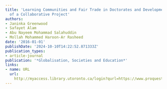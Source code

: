 ```yaml
---
title: 'Learning Communities and Fair Trade in Doctorates and Development: Report
  of a Collaborative Project'
authors:
- Janinka Greenwood
- Safayet Alam
- Abu Nayeem Mohammad Salahuddin
- Mollah Mohammed Haroon-Ar Rasheed
date: '2016-01-01'
publishDate: '2024-10-10T14:22:52.871333Z'
publication_types:
- article-journal
publication: '*Globalisation, Societies and Education*'
links:
- name: URL
  url: 
    http://myaccess.library.utoronto.ca/login?qurl=https://www.proquest.com/docview/1826521504?accountid=14771&bdid=38382&_bd=LbDXB8zgF7HVEAusNhF2ReIgbu8%3D
---
```


